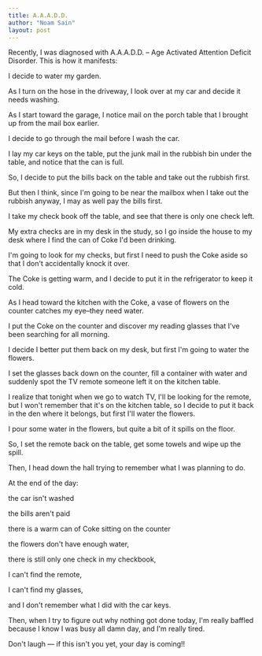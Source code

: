 ```yaml
---
title: A.A.A.D.D.
author: "Noam Sain"
layout: post
---
```


Recently, I was diagnosed with A.A.A.D.D. – Age Activated Attention Deficit Disorder. This is how it manifests:

I decide to water my garden.

As I turn on the hose in the driveway, I look over at my car and decide it needs washing.

As I start toward the garage, I notice mail on the porch table that I brought up from the mail box earlier.

I decide to go through the mail before I wash the car.

I lay my car keys on the table, put the junk mail in the rubbish bin under the table, and notice that the can is full.

So, I decide to put the bills back on the table and take out the rubbish first.

But then I think, since I'm going to be near the mailbox when I take out the rubbish anyway, I may as well pay the bills first.

I take my check book off the table, and see that there is only one check left.

My extra checks are in my desk in the study, so I go inside the house to my desk where I find the can of Coke I'd been drinking.

I'm going to look for my checks, but first I need to push the Coke aside so that I don't accidentally knock it over.

The Coke is getting warm, and I decide to put it in the refrigerator to keep it cold.

As I head toward the kitchen with the Coke, a vase of flowers on the counter catches my eye–they need water.

I put the Coke on the counter and discover my reading glasses that I've been searching for all morning.

I decide I better put them back on my desk, but first I'm going to water the flowers.

I set the glasses back down on the counter, fill a container with water and suddenly spot the TV remote someone left it on the kitchen table.

I realize that tonight when we go to watch TV, I'll be looking for the remote, but I won't remember that it's on the kitchen table, so I decide to put it back in the den where it belongs, but first I'll water the flowers.

I pour some water in the flowers, but quite a bit of it spills on the floor.

So, I set the remote back on the table, get some towels and wipe up the spill.

Then, I head down the hall trying to remember what I was planning to do.

At the end of the day:

the car isn't washed

the bills aren't paid

there is a warm can of Coke sitting on the counter

the flowers don't have enough water,

there is still only one check in my checkbook,

I can't find the remote,

I can't find my glasses,

and I don't remember what I did with the car keys.

Then, when I try to figure out why nothing got done today, I'm really baffled because I know I was busy all damn day, and I'm really tired.

Don't laugh — if this isn't you yet, your day is coming!!